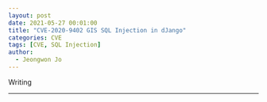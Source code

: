 ```yaml
---
layout: post
date: 2021-05-27 00:01:00
title: "CVE-2020-9402 GIS SQL Injection in dJango"
categories: CVE
tags: [CVE, SQL Injection]
author:
  - Jeongwon Jo
---
```

Writing

---

